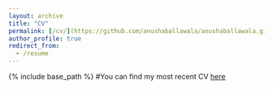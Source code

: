 ```yaml
---
layout: archive
title: "CV"
permalink: [/cv/](https://github.com/anushaballawala/anushaballawala.github.io/files/8733766/Allawala_CV_052022.pdf)
author_profile: true
redirect_from:
  - /resume
---
```


{% include base_path %}
#You can find my most recent CV [here](https://github.com/anushaballawala/anushaballawala.github.io/files/8733766/Allawala_CV_052022.pdf)

